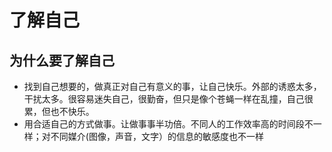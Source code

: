 # 了解自己
## 为什么要了解自己
* 找到自己想要的，做真正对自己有意义的事，让自己快乐。外部的诱惑太多，干扰太多。很容易迷失自己，很勤奋，但只是像个苍蝇一样在乱撞，自己很累，但也不快乐。
* 用合适自己的方式做事。让做事事半功倍。不同人的工作效率高的时间段不一样；对不同媒介(图像，声音，文字）的信息的敏感度也不一样
